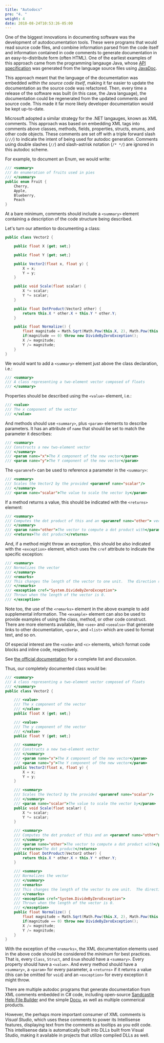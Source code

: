 ```yaml
---
title: "Autodocs"
pre: "4. "
weight: 4
date: 2018-08-24T10:53:26-05:00
---
```


One of the biggest innovations in documenting software was the development of autodocumentation tools. These were programs that would read source code files, and combine information parsed from the code itself and information contained in code comments to generate documentation in an easy-to-distribute form (often HTML).  One of the earliest examples of this approach came from the programming langauge Java, whose [API specification](https://docs.oracle.com/javase/7/docs/api/) was generated from the language source files using [JavaDoc](https://en.wikipedia.org/wiki/Javadoc).

This approach meant that the language of the documentation was embedded _within the source code itself_, making it far easier to update the documentation as the source code was refactored.  Then, every time a release of the software was built (in this case, the Java language), the documentation could be regenerated from the updated comments and source code.  This made it far more likely developer documentation would be kept up-to-date.

Microsoft adopted a similar strategy for the .NET langauges, known as XML comments.  This approach was based on embedding XML tags into comments above classes, methods, fields, properties, structs, enums, and other code objects.  These comments are set off with a triple forward slash (`///`) to indicate the intent of being used for autodoc generation.  Comments using double slashes (`//`) and slash-astrisk notation (`/* */`) are ignored in this autodoc scheme.

For example, to document an Enum, we would write:

```csharp
/// <summary>
/// An enumeration of fruits used in pies 
/// </summary>
public enum Fruit {
    Cherry,
    Apple,
    Blueberry,
    Peach
}
```

At a bare minimum, comments should include a `<summary>` element containing a description of the code structure being described.

Let's turn our attention to documenting a class:

```csharp 
public class Vector2 {

    public float X {get; set;}

    public float Y {get; set;}

    public Vector2(float x, float y) {
        X = x;
        Y = y;
    }

    public void Scale(float scalar) {
        X *= scalar;
        Y *= scalar;
    }

    public float DotProduct(Vector2 other) {
        return this.X * other.X + this.Y * other.Y;
    }

    public float Normalize() {
        float magnitude = Math.Sqrt(Math.Pow(this.X, 2), Math.Pow(this.Y, 2));
        if(magnitude == 0) throw new DivideByZeroException();
        X /= magnitude;
        Y /= magnitude;
    }
}
```

We would want to add a `<summary>` element just above the class declaration, i.e.:

```csharp 
/// <summary>
/// A class representing a two-element vector composed of floats 
/// </summary>
```

Properties should be described using the `<value>` element, i.e.:

```csharp
/// <value>
/// The x component of the vector 
/// </value>
```

And methods should use `<summary>`, plus `<param>` elements to describe parameters.  It has an attribute of `name` that should be set to match the parameter it describes:

```csharp 
/// <summary>
/// Constructs a new two-element vector 
/// </summary>
/// <param name="x">The X component of the new vector</param>
/// <param name="y">The Y component of the new vector</param>
```

The `<paramref>` can be used to reference a parameter in the `<summary>`:

```csharp 
/// <summary>
/// Scales the Vector2 by the provided <paramref name="scalar"/> 
/// </summary>
/// <param name="scalar">The value to scale the vector by</param>
```

If a method returns a value, this should be indicated with the `<returns>` element:

```csharp
/// <summary>
/// Computes the dot product of this and an <paramref name="other"> vector
/// </summary>
/// <param name="other">The vector to compute a dot product with</param>
/// <returns>The dot product</returns>
```

And, if a method might throw an exception, this should be also indicated with the `<exception>` element, which uses the `cref` attribute to indicate the specific exception:

```csharp
/// <summary>
/// Normalizes the vector
/// </summary>
/// <remarks>
/// This changes the length of the vector to one unit.  The direction remains unchanged 
/// </remarks>
/// <exception cref="System.DivideByZeroException">
/// Thrown when the length of the vector is 0.
/// </exception>
```

Note too, the use of the `<remarks>` element in the above example to add supplemental information.  The `<example>` element can also be used to provide examples of using the class, method, or other code construct.  There are more elements available, like `<see>` and `<seealso>` that generate links to other documentation, `<para>`, and `<list>` which are used to format text, and so on.  

Of especial interest are the `<code>` and `<c>` elements, which format code blocks and inline code, respectively.

See [the official documentation](https://docs.microsoft.com/en-us/dotnet/csharp/codedoc) for a complete list and discussion.

Thus, our completely documented class would be:

```csharp
/// <summary>
/// A class representing a two-element vector composed of floats 
/// </summary>
public class Vector2 {

    /// <value>
    /// The x component of the vector 
    /// </value>
    public float X {get; set;}

    /// <value>
    /// The y component of the vector 
    /// </value>
    public float Y {get; set;}

    /// <summary>
    /// Constructs a new two-element vector 
    /// </summary>
    /// <param name="x">The X component of the new vector</param>
    /// <param name="y">The Y component of the new vector</param>
    public Vector2(float x, float y) {
        X = x;
        Y = y;
    }

    /// <summary>
    /// Scales the Vector2 by the provided <paramref name="scalar"/> 
    /// </summary>
    /// <param name="scalar">The value to scale the vector by</param>
    public void Scale(float scalar) {
        X *= scalar;
        Y *= scalar;
    }

    /// <summary>
    /// Computes the dot product of this and an <paramref name="other"> vector
    /// </summary>
    /// <param name="other">The vector to compute a dot product with</param>
    /// <returns>The dot product</returns>
    public float DotProduct(Vector2 other) {
        return this.X * other.X + this.Y * other.Y;
    }

    /// <summary>
    /// Normalizes the vector
    /// </summary>
    /// <remarks>
    /// This changes the length of the vector to one unit.  The direction remains unchanged 
    /// </remarks>
    /// <exception cref="System.DivideByZeroException">
    /// Thrown when the length of the vector is 0.
    /// </exception>
    public float Normalize() {
        float magnitude = Math.Sqrt(Math.Pow(this.X, 2), Math.Pow(this.Y, 2));
        if(magnitude == 0) throw new DivideByZeroException();
        X /= magnitude;
        Y /= magnitude;
    }
}
```

With the exception of the `<remarks>`, the XML documentation elements used in the above code should be considered the _minimum_ for best practices.  That is, every `Class`, `Struct`, and `Enum` should have a `<summary>`. Every property should have a `<value>`. And every method should have a `<summary>`, a `<param>` for every parameter, a `<returns>` if it returns a value (this can be omitted for `void`) and an `<exception>` for every exception it might throw.

There are multiple autodoc programs that generate documentation from XML comments embedded in C# code, including open-source [Sandcastle Help File Builder](https://github.com/EWSoftware/SHFB) and the simple [Docu](https://github.com/jagregory/docu), as well as multiple commerical products.

However, the perhaps more important consumer of XML comments is _Visual Studio_, which uses these comments to power its Intellisense features, displaying text from the comments as tooltips as you edit code.  This intellisense data is automatically built into DLLs built from Visual Studio, making it available in projects that utilize compiled DLLs as well.